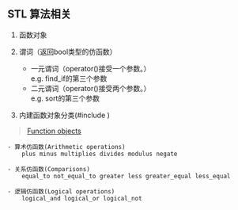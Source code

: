 ## STL 算法相关

1. 函数对象  

2. 谓词（返回bool类型的仿函数）
    - 一元谓词（operator()接受一个参数。）  
        e.g. find_if的第三个参数
    - 二元谓词（operator()接受两个参数。）  
        e.g. sort的第三个参数  

3. 内建函数对象分类(#include <functional>)  
> [Function objects](https://en.cppreference.com/w/cpp/utility/functional)  

    - 算术仿函数(Arithmetic operations)
        plus minus multiplies divides modulus negate  

    - 关系仿函数(Comparisons)  
        equal_to not_equal_to greater less greater_equal less_equal  

    - 逻辑仿函数(Logical operations)  
        logical_and logical_or logical_not
